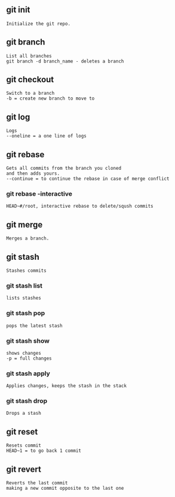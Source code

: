## git init

    Initialize the git repo.

## git branch

    List all branches
    git branch -d branch_name - deletes a branch

## git checkout

    Switch to a branch
    -b = create new branch to move to

## git log

    Logs
    --oneline = a one line of logs

## git rebase

    Gets all commits from the branch you cloned
    and then adds yours.
    --continue = to continue the rebase in case of merge conflict

### git rebase -interactive

    HEAD~#/root, interactive rebase to delete/sqush commits

## git merge

    Merges a branch.

## git stash

    Stashes commits

### git stash list

    lists stashes

### git stash pop

    pops the latest stash

### git stash show

    shows changes
    -p = full changes

### git stash apply

    Applies changes, keeps the stash in the stack

### git stash drop

    Drops a stash

## git reset

    Resets commit
    HEAD~1 = to go back 1 commit

## git revert

    Reverts the last commit
    making a new commit opposite to the last one
